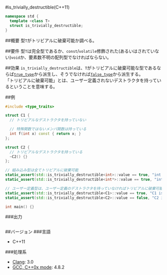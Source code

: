 #is_trivially_destructible(C++11)
```cpp
namespace std {
  template <class T>
  struct is_trivially_destructible;
}
```

##概要
型`T`がトリビアルに破棄可能か調べる。


##要件
型`T`は完全型であるか、`const`/`volatile`修飾された(あるいはされていない)`void`か、要素数不明の配列型でなければならない。


##効果
`is_trivially_destructible`は、`T`がトリビアルに破棄可能な型であるならば[`true_type`](./integral_constant-true_type-false_type.md)から派生し、そうでなければ[`false_type`](./integral_constant-true_type-false_type.md)から派生する。  
「トリビアルに破棄可能」とは、ユーザー定義されないデストラクタを持っているということを意味する。


##例
```cpp
#include <type_traits>

struct C1 {
  // トリビアルなデストラクタを持っていない

  // 特殊関数ではないメンバ関数は持っている
  int f(int x) const { return x; }
};

struct C2 {
  // トリビアルなデストラクタを持っている
  ~C2() {}
};

// 組み込み型は全てトリビアルに破棄可能
static_assert(std::is_trivially_destructible<int>::value == true, "int is trivially destructible");
static_assert(std::is_trivially_destructible<int*>::value == true, "int* is trivially destructible");

// ユーザー定義型は、ユーザー定義のデストラクタを持っていなければトリビアルに破棄可能
static_assert(std::is_trivially_destructible<C1>::value == true, "C1 is trivially destructible");
static_assert(std::is_trivially_destructible<C2>::value == false, "C2 isn't trivially destructible");

int main() {}
```

###出力
```
```

##バージョン
###言語
- C++11

###処理系
- [Clang](/implementation#clang.md): 3.0
- [GCC, C++0x mode](/implementation#gcc.md): 4.8.2


